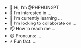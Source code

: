 - 👋 Hi, I’m @PHPHUNGPT
- 👀 I’m interested in ...
- 🌱 I’m currently learning ...
- 💞️ I’m looking to collaborate on ...
- 📫 How to reach me ...
- 😄 Pronouns: ...
- ⚡ Fun fact: ...

<!---
PHPHUNGPT/PHPHUNGPT is a ✨ special ✨ repository because its `README.md` (this file) appears on your GitHub profile.
You can click the Preview link to take a look at your changes.
--->
